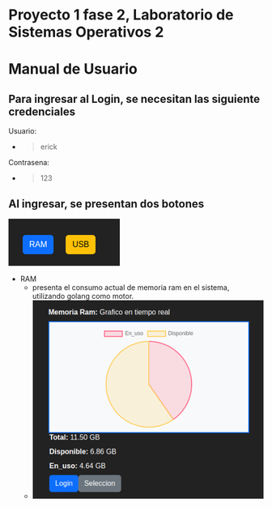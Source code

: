 # Proyecto 1 fase 2,  Laboratorio de Sistemas Operativos 2

# Manual de Usuario

## Para ingresar al Login, se necesitan las siguiente credenciales
Usuario:
- > erick

Contrasena:
- > 123

## Al ingresar, se presentan dos botones
![botones](images/botones.png)
 
- RAM
    - presenta el consumo actual de memoria ram en el sistema, utilizando golang como motor.
    - ![botones](images/ram.png)